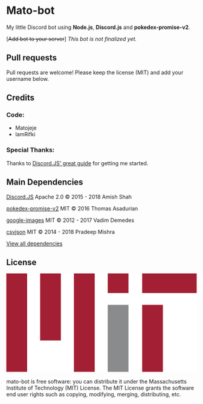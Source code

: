 # Mato-bot

My little Discord bot using **Node.js**, **Discord.js** and **pokedex-promise-v2**.

\[~~Add bot to your server~~\]  *This bot is not finalized yet.*

## Pull requests

Pull requests are welcome! Please keep the license (MIT) and add your username below.

## Credits

### Code:

* Matojeje
* IamRifki

### Special Thanks:

Thanks to [Discord.JS' great guide](https://github.com/discordjs/guide) for getting me started.

## Main Dependencies

[Discord.JS](https://discord.js.org) Apache 2.0 © 2015 - 2018 Amish Shah

[pokedex-promise-v2](https://github.com/PokeAPI/pokedex-promise-v2) MIT © 2016 Thomas Asadurian

[google-images](https://github.com/vadimdemedes/google-images) MIT © 2012 - 2017 Vadim Demedes

[csvjson](https://github.com/pradeep-mishra/csvjson) MIT © 2014 - 2018 Pradeep Mishra

[View all dependencies](https://github.com/Matojeje/mato-bot/network/dependencies)

## License

![MIT Image](resources/MIT_logo.svg)

mato-bot is free software: you can distribute it under the Massachusetts Institute of Technology (MIT) License. The MIT License grants the software end user rights such as copying, modifying, merging, distributing, etc.